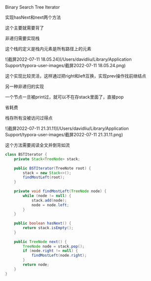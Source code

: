 





Binary Search Tree Iterator

实现hasNext和next两个方法



这个主要就需要背了

非递归需要实现栈



这个栈的定义是栈内元素是所有路径上的元素

![截屏2022-07-11 18.05.24](/Users/davidliu/Library/Application Support/typora-user-images/截屏2022-07-11 18.05.24.png)

这个实现比较灵活，这样通过把right和left互换，实现prev操作找前继结点





另一种非递归的实现

一个节点一旦被print过，就可以不在存stack里面了，直接pop



省耗费



栈存所有没被访问过得点

![截屏2022-07-11 21.31.11](/Users/davidliu/Library/Application Support/typora-user-images/截屏2022-07-11 21.31.11.png)



这个方法需要阅读全文并倒背如流



```java
class BSTIterator {
    private Stack<TreeNode> stack;
    
    public BSTIterator(TreeNote root) {
        stack = new Stack<>();
        findMostLeft(root);
    }
    
    private void findMostLeft(TreeNode node) {
        while (node != null) {
            stack.add(node);
            node = node.left;
        }
    }
    
    public boolean hasNext() {
        return stack.isEmpty();
    }
    
    public TreeNode next() {
        TreeNode node = stack.pop();
        if (node.right != null) {
            findMostLeft(node.right);
        }
        return node;
    }
}
```

